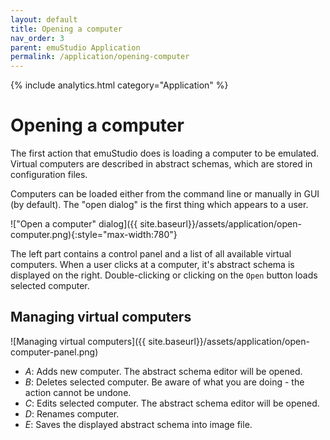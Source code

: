 ```yaml
---
layout: default
title: Opening a computer
nav_order: 3
parent: emuStudio Application
permalink: /application/opening-computer
---
```


{% include analytics.html category="Application" %}

# Opening a computer

The first action that emuStudio does is loading a computer to be emulated. Virtual computers are described in abstract schemas, which are stored in configuration files.

Computers can be loaded either from the command line or manually in GUI (by default).
The "open dialog" is the first thing which appears to a user.

!["Open a computer" dialog]({{ site.baseurl}}/assets/application/open-computer.png){:style="max-width:780"}

The left part contains a control panel and a list of all available virtual computers. When a user clicks at a computer, it's abstract schema is displayed on the right. Double-clicking or clicking
on the `Open` button loads selected computer.

## Managing virtual computers

![Managing virtual computers]({{ site.baseurl}}/assets/application/open-computer-panel.png)

- *A*: Adds new computer. The abstract schema editor will be opened.
- *B*: Deletes selected computer. Be aware of what you are doing - the action cannot be undone.
- *C*: Edits selected computer. The abstract schema editor will be opened.
- *D*: Renames computer.
- *E*: Saves the displayed abstract schema into image file.
